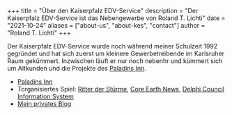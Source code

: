 +++
title = "Über den Kaiserpfalz EDV-Service"
description = "Der Kaiserpfalz EDV-Service ist das Nebengewerbe von Roland T. Lichti"
date = "2021-10-24"
aliases = ["about-us", "about-kes", "contact"]
author = "Roland T. Lichti"
+++

Der Kaiserpfalz EDV-Service wurde noch während meiner Schulzeit 1992 gegründet und hat sich zuerst um kleinere Gewerbetreibende im Karlsruher Raum gekümmert. Inzwischen läuft er nur noch nebenhr und kümmert sich um Altkunden und die Projekte des [Paladins Inn](https://www.paladins-inn.de).

* [Paladins Inn](https://www.paladins-inn.de)
* Torganisiertes Spiel: [Ritter der Stürme](https://www.ritter-der-stuerme.de), [Core Earth News](https://www.core-earth-news.de), [Delphi Council Information System](https://www.delphi-council.org)
* [Mein privates Blog](https://www.lichti.de)
